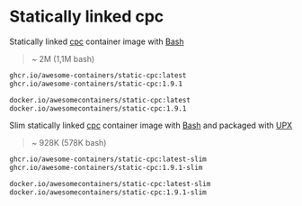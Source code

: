 # Statically linked cpc

Statically linked [cpc] container image with [Bash]

> ~ 2M (1,1M bash)

```bash
ghcr.io/awesome-containers/static-cpc:latest
ghcr.io/awesome-containers/static-cpc:1.9.1

docker.io/awesomecontainers/static-cpc:latest
docker.io/awesomecontainers/static-cpc:1.9.1
```

Slim statically linked [cpc] container image with [Bash] and packaged with [UPX]

> ~ 928K (578K bash)

```bash
ghcr.io/awesome-containers/static-cpc:latest-slim
ghcr.io/awesome-containers/static-cpc:1.9.1-slim

docker.io/awesomecontainers/static-cpc:latest-slim
docker.io/awesomecontainers/static-cpc:1.9.1-slim
```

[cpc]: https://github.com/probablykasper/cpc
[Bash]: https://github.com/awesome-containers/static-bash
[UPX]: https://upx.github.io/

<!--
```bash
image="localhost/${PWD##*/}"

podman build -t "$image:latest" .
podman build -t "$image:latest-slim" -f Containerfile-slim \
  --build-arg STATIC_CPC_IMAGE="$image" \
  --build-arg STATIC_CPC_VERSION=latest --no-cache .

echo "$image:latest"
podman inspect "$image:latest" | jq '.[].Size' | numfmt --to=iec
echo "$image:latest-slim"
podman inspect "$image:latest-slim" | jq '.[].Size' | numfmt --to=iec

```
-->
